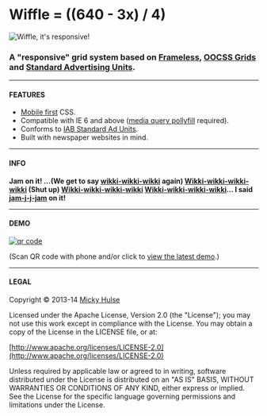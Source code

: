 # Wiffle = ((640 - 3x) / 4)

![Wiffle, it's responsive!](http://mhulse.github.io/wiffle/wiffle.gif)

### A "responsive" grid system based on [Frameless](http://framelessgrid.com/), [OOCSS Grids](https://github.com/stubbornella/oocss/wiki/Grids) and [Standard Advertising Units](http://www.iab.net/guidelines/508676/508767/displayguidelines).

---

#### FEATURES

* [Mobile first](http://vimeo.com/38187066) CSS.
* Compatible with IE 6 and above ([media query pollyfill](https://github.com/scottjehl/Respond) required).
* Conforms to [IAB Standard Ad Units](http://www.iab.net/guidelines/508676/508767/displayguidelines).
* Built with newspaper websites in mind.

---

#### INFO

**Jam on it! …(We get to say [wikki-wikki-wikki](https://github.com/mhulse/wiffle/wiki) again) [Wikki-wikki-wikki-wikki](https://github.com/mhulse/wiffle/wiki) (Shut up) [Wikki-wikki-wikki-wikki](https://github.com/mhulse/wiffle/wiki) [Wikki-wikki-wikki-wikki](https://github.com/mhulse/wiffle/wiki)… I said [jam-j-j-jam](http://www.youtube.com/watch?v=zEmg5GaAHbk) on it!**

---

#### DEMO

[![qr code](http://chart.apis.google.com/chart?cht=qr&chl=http://mhulse.github.io/wiffle&chs=240x240)](http://mhulse.github.io/wiffle/demos/)

(Scan QR code with phone and/or click to [view the latest demo](http://mhulse.github.io/wiffle/demos/).)

---

#### LEGAL

Copyright &copy; 2013-14 [Micky Hulse](http://mky.io)

Licensed under the Apache License, Version 2.0 (the "License"); you may not use this work except in compliance with the License. You may obtain a copy of the License in the LICENSE file, or at:

[http://www.apache.org/licenses/LICENSE-2.0](http://www.apache.org/licenses/LICENSE-2.0)

Unless required by applicable law or agreed to in writing, software distributed under the License is distributed on an "AS IS" BASIS, WITHOUT WARRANTIES OR CONDITIONS OF ANY KIND, either express or implied. See the License for the specific language governing permissions and limitations under the License.
